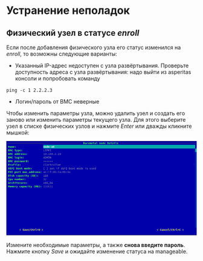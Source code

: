 # Устранение неполадок

## Физический узел в статусе _enroll_

Если после добавления физического узла его статус изменился на _enroll_, то возможны следующие варианты:
* Указанный IP-адрес недоступен с узла развёртывания. Проверьте доступность адреса с узла развёртывания: надо выйти из asperitas консоли и попробовать команду
~~~shell
ping -c 1 2.2.2.3
~~~
* Логин/пароль от BMC неверные 

Чтобы изменить параметры узла, можно удалить узел и создать его заново или изменить параметры текущего узла. 
Для этого выберите узел в списке физических узлов и нажмите _Enter_ или дважды кликните мышкой:

![](../../images/baremetal-node-edit.png)

Измените необходимые параметры, а также **снова введите пароль**. Нажмите кнопку _Save_ и ожидайте изменение статуса на manageable.  
